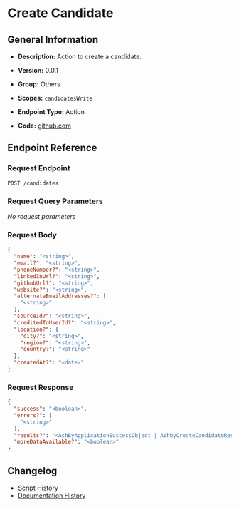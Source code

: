 # Create Candidate

## General Information

- **Description:** Action to create a candidate.

- **Version:** 0.0.1
- **Group:** Others
- **Scopes:** `candidatesWrite`
- **Endpoint Type:** Action
- **Code:** [github.com](https://github.com/NangoHQ/integration-templates/tree/main/integrations/ashby/actions/create-candidate.ts)


## Endpoint Reference

### Request Endpoint

`POST /candidates`

### Request Query Parameters

_No request parameters_

### Request Body

```json
{
  "name": "<string>",
  "email?": "<string>",
  "phoneNumber?": "<string>",
  "linkedInUrl?": "<string>",
  "githubUrl?": "<string>",
  "website?": "<string>",
  "alternateEmailAddresses?": [
    "<string>"
  ],
  "sourceId?": "<string>",
  "creditedToUserId?": "<string>",
  "location?": {
    "city?": "<string>",
    "region?": "<string>",
    "country?": "<string>"
  },
  "createdAt?": "<date>"
}
```

### Request Response

```json
{
  "success": "<boolean>",
  "errors?": [
    "<string>"
  ],
  "results?": "<AshByApplicationSuccessObject | AshbyCreateCandidateResponse | InterviewStageListResponse>",
  "moreDataAvailable?": "<boolean>"
}
```

## Changelog

- [Script History](https://github.com/NangoHQ/integration-templates/commits/main/integrations/ashby/actions/create-candidate.ts)
- [Documentation History](https://github.com/NangoHQ/integration-templates/commits/main/integrations/ashby/actions/create-candidate.md)

<!-- END  GENERATED CONTENT -->

